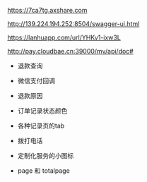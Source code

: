 https://7ca7tg.axshare.com

http://139.224.194.252:8504/swagger-ui.html

https://lanhuapp.com/url/YHKv1-ixw3L

http://pay.cloudbae.cn:39000/mv/api/doc#


- 退款查询

- 微信支付回调

- 退款原因

- 订单记录状态颜色

- 各种记录页的tab

- 拨打电话

- 定制化服务的小图标

- page 和 totalpage
